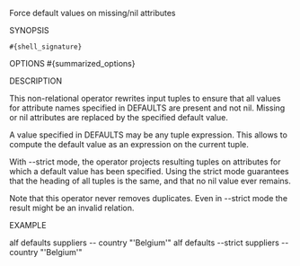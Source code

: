
Force default values on missing/nil attributes

SYNOPSIS

    #{shell_signature}

OPTIONS
#{summarized_options}

DESCRIPTION

This non-relational operator rewrites input tuples to ensure that all 
values for attribute names specified in DEFAULTS are present and not nil. 
Missing or nil attributes are replaced by the specified default value.

A value specified in DEFAULTS may be any tuple expression. This allows to 
compute the default value as an expression on the current tuple.

With --strict mode, the operator projects resulting tuples on attributes 
for which a default value has been specified. Using the strict mode 
guarantees that the heading of all tuples is the same, and that no nil 
value ever remains. 

Note that this operator never removes duplicates. Even in --strict mode 
the result might be an invalid relation. 

EXAMPLE

  alf defaults suppliers -- country "'Belgium'"
  alf defaults --strict suppliers -- country "'Belgium'"

